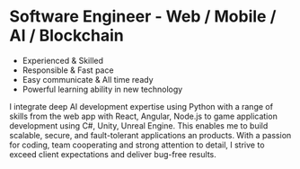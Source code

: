 # Software Engineer - Web / Mobile / AI / Blockchain

* Experienced & Skilled
* Responsible & Fast pace
* Easy communicate & All time ready
* Powerful learning ability in new technology

I integrate deep AI development expertise using Python with a range of skills from the web app with React, Angular, Node.js to game application development using C#, Unity, Unreal Engine. This enables me to build scalable, secure, and fault-tolerant applications an products.
With a passion for coding, team cooperating and strong attention to detail, I strive to exceed client expectations and deliver bug-free results.
